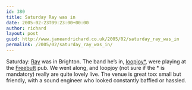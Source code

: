 ```yaml
---
id: 380
title: Saturday Ray was in
date: 2005-02-23T09:23:00+00:00
author: richard
layout: post
guid: http://www.janeandrichard.co.uk/2005/02/saturday_ray_was_in
permalink: /2005/02/saturday_ray_was_in/
---
```

Saturday: [Ray](http://www.visualabuse.com/) was in Brighton. The band he&#8217;s in, [loopjoy*](http://www.loopjoy.com/), were playing at the [Freebutt](http://www.ents24.com/web/venue/2376/Brighton/The_Freebutt.html) pub. We went along, and loopjoy (not sure if the * is mandatory) really are quite lovely live. The venue is great too: small but friendly, with a sound engineer who looked constantly baffled or hassled.